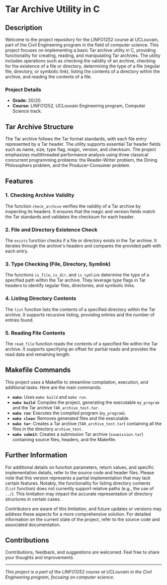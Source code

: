 # Tar Archive Utility in C

## Description

Welcome to the project repository for the LINFO1252 course at UCLouvain, part of the Civil Engineering program in the field of computer science. This project focuses on implementing a basic Tar archive utility in C, providing functionality for creating, reading, and manipulating Tar archives. The utility includes operations such as checking the validity of an archive, checking for the existence of a file or directory, determining the type of a file (regular file, directory, or symbolic link), listing the contents of a directory within the archive, and reading the contents of a file.

### Project Details
- **Grade:** 20/20.
- **Course:** LINFO1252, UCLouvain Engineering program, Computer Science track.

## Tar Archive Structure

The Tar archive follows the Tar format standards, with each file entry represented by a Tar header. The utility supports essential Tar header fields such as name, size, type flag, magic, version, and checksum. The project emphasizes multithreaded performance analysis using three classical concurrent programming problems: the Reader-Writer problem, the Dining Philosophers problem, and the Producer-Consumer problem.

## Features

### 1. Checking Archive Validity

The function `check_archive` verifies the validity of a Tar archive by inspecting its headers. It ensures that the magic and version fields match the Tar standards and validates the checksum for each header.

### 2. File and Directory Existence Check

The `exists` function checks if a file or directory exists in the Tar archive. It iterates through the archive's headers and compares the provided path with each entry.

### 3. Type Checking (File, Directory, Symlink)

The functions `is_file`, `is_dir`, and `is_symlink` determine the type of a specified path within the Tar archive. They leverage type flags in Tar headers to identify regular files, directories, and symbolic links.

### 4. Listing Directory Contents

The `list` function lists the contents of a specified directory within the Tar archive. It supports recursive listing, providing entries and the number of entries found.

### 5. Reading File Contents

The `read_file` function reads the contents of a specified file within the Tar archive. It supports specifying an offset for partial reads and provides the read data and remaining length.

## Makefile Commands

This project uses a Makefile to streamline compilation, execution, and additional tasks. Here are the main commands:

- **`make`**: Uses `make build` and `make run`.
- **`make build`**: Compiles the project, generating the executable `my_program` and the Tar archive `TAR_archive_test.tar`.
- **`make run`**: Executes the compiled program (`my_program`).
- **`make clean`**: Removes generated files and the executable.
- **`make tar`**: Creates a Tar archive (`TAR_archive_test.tar`) containing all the files in the directory `archive_test`.
- **`make submit`**: Creates a submission Tar archive (`soumission.tar`) containing source files, headers, and the Makefile.

## Further Information

For additional details on function parameters, return values, and specific implementation details, refer to the source code and header files.
Please note that this version represents a partial implementation that may lack certain features. Notably, the functionality for listing directory contents (`list` function) does not currently support relative paths (e.g., the use of `../`). This limitation may impact the accurate representation of directory structures in certain cases.

Contributors are aware of this limitation, and future updates or versions may address these aspects for a more comprehensive solution.
For detailed information on the current state of the project, refer to the source code and associated documentation.

## Contributions

Contributions, feedback, and suggestions are welcomed. Feel free to share your thoughts and improvements.

---
*This project is a part of the LINFO1252 course at UCLouvain in the Civil Engineering program, focusing on computer science.*